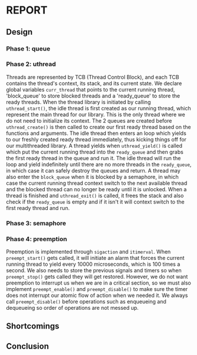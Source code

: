# REPORT
## Design

### Phase 1: queue
### Phase 2: uthread
Threads are represented by TCB (Thread Control Block), and each TCB contains the thread's context, its stack, and its current state. We declare global variables `curr_thread` that points to the current running thread, 'block_queue' to store blocked threads and a 'ready_queue' to store the ready threads. When the thread library is initiated by calling `uthread_start()`, the idle thread is first created as our running thread, which represent the main thread for our library. This is the only thread where we do not need to initialize its context. The 2 queues are created before `uthread_create()` is then called to create our first ready thread based on the functions and arguments. The idle thread then enters an loop which yields to our freshly created ready thread immediately, thus kicking things off for our multithreaded library. A thread yields when `uthread_yield()` is called which put the current running thread into the `ready_queue` and then grabs the first ready thread in the queue and run it. The idle thread will run the loop and yield indefinitely until there are no more threads in the `ready_queue`, in which case it can safely destroy the queues and return. A thread may also enter the `block_queue` when it is blocked by a semaphore, in which case the current running thread context switch to the next available thread and the blocked thread can no longer be ready until it is unlocked. When a thread is finished and `uthread_exit()` is called, it frees the stack and also check if the `ready_queue` is empty and if it isn't it will context switch to the first ready thread and run.

### Phase 3: semaphore

### Phase 4: preemption
Preemption is implemented through `sigaction` and `itimerval`. When `preempt_start()` gets called, it will initiate an alarm that forces the current running thread to yield every 10000 microseconds, which is 100 times a second. We also needs to store the previous signals and timers so when `preempt_stop()` gets called they will get restored. However, we do not want preemption to interrupt us when we are in a critical section, so we must also implement `preempt_enable()` and `preempt_disable()` to make sure the timer does not interrupt our atomic flow of action when we needed it. We always call `preempt_disable()` before operations such as enqueueing and dequeueing so order of operations are not messed up.

## Shortcomings

## Conclusion
